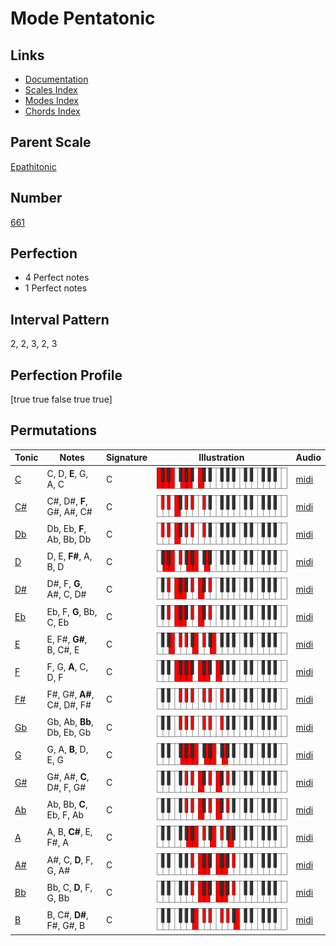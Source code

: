 # Mode Pentatonic

## Links

- [Documentation](index.md)
- [Scales Index](Scales.md)
- [Modes Index](Modes.md)
- [Chords Index](Chords.md)

## Parent Scale

[Epathitonic](ScaleEpathitonic.md)

## Number

[661](https://ianring.com/musictheory/scales/661)

## Perfection

- 4 Perfect notes
- 1 Perfect notes

## Interval Pattern

2, 2, 3, 2, 3

## Perfection Profile

[true true false true true]

## Permutations

| Tonic | Notes | Signature | Illustration | Audio |
|-------|-------|-----------|--------------|-------|
| [C](ModeCNaturalPentatonic.md) | C, D, **E**, G, A, C | C | ![CNaturalPentatonic](ModeCNaturalPentatonic.png) | [midi](https://github.com/edipermadi/music/blob/main/docs/ModeCNaturalPentatonic.mid?raw=true) |
| [C#](ModeCSharpPentatonic.md) | C#, D#, **F**, G#, A#, C# | C | ![CSharpPentatonic](ModeCSharpPentatonic.png) | [midi](https://github.com/edipermadi/music/blob/main/docs/ModeCSharpPentatonic.mid?raw=true) |
| [Db](ModeDFlatPentatonic.md) | Db, Eb, **F**, Ab, Bb, Db | C | ![DFlatPentatonic](ModeDFlatPentatonic.png) | [midi](https://github.com/edipermadi/music/blob/main/docs/ModeDFlatPentatonic.mid?raw=true) |
| [D](ModeDNaturalPentatonic.md) | D, E, **F#**, A, B, D | C | ![DNaturalPentatonic](ModeDNaturalPentatonic.png) | [midi](https://github.com/edipermadi/music/blob/main/docs/ModeDNaturalPentatonic.mid?raw=true) |
| [D#](ModeDSharpPentatonic.md) | D#, F, **G**, A#, C, D# | C | ![DSharpPentatonic](ModeDSharpPentatonic.png) | [midi](https://github.com/edipermadi/music/blob/main/docs/ModeDSharpPentatonic.mid?raw=true) |
| [Eb](ModeEFlatPentatonic.md) | Eb, F, **G**, Bb, C, Eb | C | ![EFlatPentatonic](ModeEFlatPentatonic.png) | [midi](https://github.com/edipermadi/music/blob/main/docs/ModeEFlatPentatonic.mid?raw=true) |
| [E](ModeENaturalPentatonic.md) | E, F#, **G#**, B, C#, E | C | ![ENaturalPentatonic](ModeENaturalPentatonic.png) | [midi](https://github.com/edipermadi/music/blob/main/docs/ModeENaturalPentatonic.mid?raw=true) |
| [F](ModeFNaturalPentatonic.md) | F, G, **A**, C, D, F | C | ![FNaturalPentatonic](ModeFNaturalPentatonic.png) | [midi](https://github.com/edipermadi/music/blob/main/docs/ModeFNaturalPentatonic.mid?raw=true) |
| [F#](ModeFSharpPentatonic.md) | F#, G#, **A#**, C#, D#, F# | C | ![FSharpPentatonic](ModeFSharpPentatonic.png) | [midi](https://github.com/edipermadi/music/blob/main/docs/ModeFSharpPentatonic.mid?raw=true) |
| [Gb](ModeGFlatPentatonic.md) | Gb, Ab, **Bb**, Db, Eb, Gb | C | ![GFlatPentatonic](ModeGFlatPentatonic.png) | [midi](https://github.com/edipermadi/music/blob/main/docs/ModeGFlatPentatonic.mid?raw=true) |
| [G](ModeGNaturalPentatonic.md) | G, A, **B**, D, E, G | C | ![GNaturalPentatonic](ModeGNaturalPentatonic.png) | [midi](https://github.com/edipermadi/music/blob/main/docs/ModeGNaturalPentatonic.mid?raw=true) |
| [G#](ModeGSharpPentatonic.md) | G#, A#, **C**, D#, F, G# | C | ![GSharpPentatonic](ModeGSharpPentatonic.png) | [midi](https://github.com/edipermadi/music/blob/main/docs/ModeGSharpPentatonic.mid?raw=true) |
| [Ab](ModeAFlatPentatonic.md) | Ab, Bb, **C**, Eb, F, Ab | C | ![AFlatPentatonic](ModeAFlatPentatonic.png) | [midi](https://github.com/edipermadi/music/blob/main/docs/ModeAFlatPentatonic.mid?raw=true) |
| [A](ModeANaturalPentatonic.md) | A, B, **C#**, E, F#, A | C | ![ANaturalPentatonic](ModeANaturalPentatonic.png) | [midi](https://github.com/edipermadi/music/blob/main/docs/ModeANaturalPentatonic.mid?raw=true) |
| [A#](ModeASharpPentatonic.md) | A#, C, **D**, F, G, A# | C | ![ASharpPentatonic](ModeASharpPentatonic.png) | [midi](https://github.com/edipermadi/music/blob/main/docs/ModeASharpPentatonic.mid?raw=true) |
| [Bb](ModeBFlatPentatonic.md) | Bb, C, **D**, F, G, Bb | C | ![BFlatPentatonic](ModeBFlatPentatonic.png) | [midi](https://github.com/edipermadi/music/blob/main/docs/ModeBFlatPentatonic.mid?raw=true) |
| [B](ModeBNaturalPentatonic.md) | B, C#, **D#**, F#, G#, B | C | ![BNaturalPentatonic](ModeBNaturalPentatonic.png) | [midi](https://github.com/edipermadi/music/blob/main/docs/ModeBNaturalPentatonic.mid?raw=true) |
